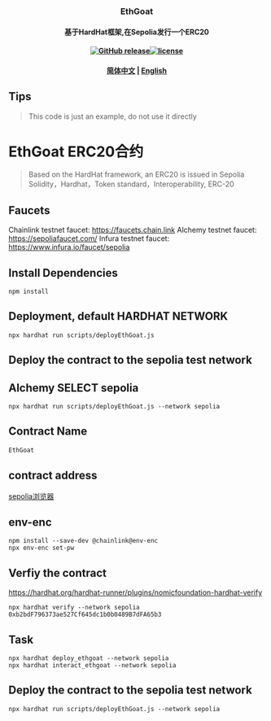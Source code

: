 ### <p align="center">EthGoat</p>
#### <p align="center">基于HardHat框架,在Sepolia发行一个ERC20</p>
#### <p align="center"><a href="https://github.com/jeffcail/ethgoat/releases"><img src="https://img.shields.io/github/release/ethgoat/releases.svg" alt="GitHub release"></a><a href="https://github.com/jeffcail/ethgoat/blob/master/LICENSE"><img src="https://img.shields.io/github/license/mashape/apistatus.svg" alt="license"></a><p>
#### <p align="center"><a href="./README.md" target="_blank">简体中文</a> | <a href="./README_en.md" target="_blank">English</a> </p>

## Tips
> This code is just an example, do not use it directly

# EthGoat ERC20合约
> Based on the HardHat framework, an ERC20 is issued in Sepolia
> Solidity，Hardhat，Token standard，Interoperability, ERC-20

## Faucets
Chainlink testnet faucet: https://faucets.chain.link
Alchemy testnet faucet: https://sepoliafaucet.com/
Infura testnet faucet: https://www.infura.io/faucet/sepolia

## Install Dependencies
```shell
npm install 
```

## Deployment, default HARDHAT NETWORK
```shell
npx hardhat run scripts/deployEthGoat.js
```

## Deploy the contract to the sepolia test network
## Alchemy SELECT sepolia

```shell
npx hardhat run scripts/deployEthGoat.js --network sepolia
```

## Contract Name
```markdown
EthGoat
```

## contract address
<a href="https://sepolia.etherscan.io/" _target="_blank">sepolia浏览器</a>

## env-enc
```
npm install --save-dev @chainlink@env-enc
npx env-enc set-pw
```

## Verfiy the contract
https://hardhat.org/hardhat-runner/plugins/nomicfoundation-hardhat-verify
```shell
npx hardhat verify --network sepolia 0xb2bdF796373ae527Cf645dc1b0b0489B7dFA65b3
```

## Task
```shell
npx hardhat deploy_ethgoat --network sepolia
npx hardhat interact_ethgoat --network sepolia
```

## Deploy the contract to the sepolia test network
```shell
npx hardhat run scripts/deployEthGoat.js --network sepolia
```